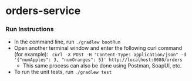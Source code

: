 # orders-service
### Run Instructions
- In the command line, run `./gradlew bootRun`
- Open another terminal window and enter the following curl command (for example): 
  ` curl -X POST -H "Content-Type: application/json" -d '{"numApples": 3, "numOranges": 5}' http://localhost:8080/orders`
  - This same process can also be done using Postman, SoapUI, etc.
- To run the unit tests, run `./gradlew test`